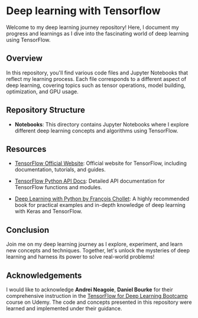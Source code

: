 # Deep learning with Tensorflow

Welcome to my deep learning journey repository! Here, I document my progress and learnings as I dive into the fascinating world of deep learning using TensorFlow.

## Overview

In this repository, you'll find various code files and Jupyter Notebooks that reflect my learning process. Each file corresponds to a different aspect of deep learning, covering topics such as tensor operations, model building, optimization, and GPU usage.

## Repository Structure

- **Notebooks**: This directory contains Jupyter Notebooks where I explore different deep learning concepts and algorithms using TensorFlow.

## Resources

- [TensorFlow Official Website](https://www.tensorflow.org/): Official website for TensorFlow, including documentation, tutorials, and guides.

- [TensorFlow Python API Docs](https://www.tensorflow.org/api_docs/python/): Detailed API documentation for TensorFlow functions and modules.

- [Deep Learning with Python by François Chollet](https://www.manning.com/books/deep-learning-with-python): A highly recommended book for practical examples and in-depth knowledge of deep learning with Keras and TensorFlow.

## Conclusion

Join me on my deep learning journey as I explore, experiment, and learn new concepts and techniques. Together, let's unlock the mysteries of deep learning and harness its power to solve real-world problems!

## Acknowledgements

I would like to acknowledge **Andrei Neagoie**, **Daniel Bourke** for their comprehensive instruction in the [TensorFlow for Deep Learning Bootcamp](https://www.udemy.com/share/104ssS3@BstewfZqCebSPbwtuvV1DbzBD1yexPkyVoEK_MS5kode1yWR_q9uDfUak02KwE8kzQ==/) course on Udemy. The code and concepts presented in this repository were learned and implemented under their guidance.


